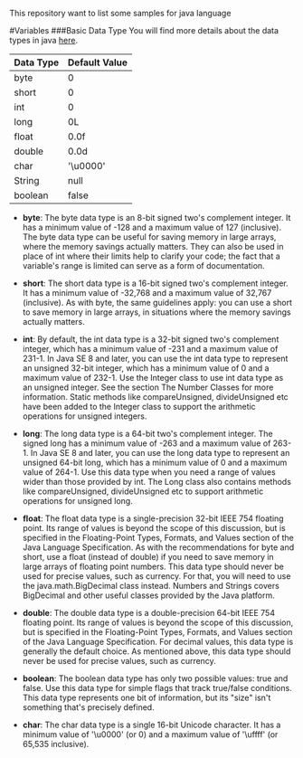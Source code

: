 This repository want to list some samples for java language

#Variables
###Basic Data Type
You will find more details about the data types in java [here](https://docs.oracle.com/javase/tutorial/java/nutsandbolts/datatypes.html).

|Data Type|Default Value|
|---------|-------------|
|byte	  |0            |
|short	  |0            |
|int	  |0            |
|long	  |0L           |
|float	  |0.0f         |
|double	  |0.0d         |
|char	  |'\u0000'     |
|String   |null         |
|boolean  |	false       |

* **byte**: The byte data type is an 8-bit signed two's complement integer. It has a minimum value of -128 and a maximum value of 127 (inclusive). The byte data type can be useful for saving memory in large arrays, where the memory savings actually matters. They can also be used in place of int where their limits help to clarify your code; the fact that a variable's range is limited can serve as a form of documentation.

* **short**: The short data type is a 16-bit signed two's complement integer. It has a minimum value of -32,768 and a maximum value of 32,767 (inclusive). As with byte, the same guidelines apply: you can use a short to save memory in large arrays, in situations where the memory savings actually matters.

* **int**: By default, the int data type is a 32-bit signed two's complement integer, which has a minimum value of -231 and a maximum value of 231-1. In Java SE 8 and later, you can use the int data type to represent an unsigned 32-bit integer, which has a minimum value of 0 and a maximum value of 232-1. Use the Integer class to use int data type as an unsigned integer. See the section The Number Classes for more information. Static methods like compareUnsigned, divideUnsigned etc have been added to the Integer class to support the arithmetic operations for unsigned integers.

* **long**: The long data type is a 64-bit two's complement integer. The signed long has a minimum value of -263 and a maximum value of 263-1. In Java SE 8 and later, you can use the long data type to represent an unsigned 64-bit long, which has a minimum value of 0 and a maximum value of 264-1. Use this data type when you need a range of values wider than those provided by int. The Long class also contains methods like compareUnsigned, divideUnsigned etc to support arithmetic operations for unsigned long.

* **float**: The float data type is a single-precision 32-bit IEEE 754 floating point. Its range of values is beyond the scope of this discussion, but is specified in the Floating-Point Types, Formats, and Values section of the Java Language Specification. As with the recommendations for byte and short, use a float (instead of double) if you need to save memory in large arrays of floating point numbers. This data type should never be used for precise values, such as currency. For that, you will need to use the java.math.BigDecimal class instead. Numbers and Strings covers BigDecimal and other useful classes provided by the Java platform.

* **double**: The double data type is a double-precision 64-bit IEEE 754 floating point. Its range of values is beyond the scope of this discussion, but is specified in the Floating-Point Types, Formats, and Values section of the Java Language Specification. For decimal values, this data type is generally the default choice. As mentioned above, this data type should never be used for precise values, such as currency.

* **boolean**: The boolean data type has only two possible values: true and false. Use this data type for simple flags that track true/false conditions. This data type represents one bit of information, but its "size" isn't something that's precisely defined.

* **char**: The char data type is a single 16-bit Unicode character. It has a minimum value of '\u0000' (or 0) and a maximum value of '\uffff' (or 65,535 inclusive).
